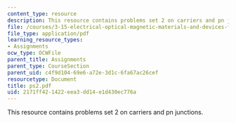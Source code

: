 ```yaml
---
content_type: resource
description: This resource contains problems set 2 on carriers and pn junctions.
file: /courses/3-15-electrical-optical-magnetic-materials-and-devices-fall-2006/2171ff421422eea3dd14e1d430ec776a_ps2.pdf
file_type: application/pdf
learning_resource_types:
- Assignments
ocw_type: OCWFile
parent_title: Assignments
parent_type: CourseSection
parent_uid: c4f9d104-69e6-a72e-3d1c-6fa67ac26cef
resourcetype: Document
title: ps2.pdf
uid: 2171ff42-1422-eea3-dd14-e1d430ec776a
---
```

This resource contains problems set 2 on carriers and pn junctions.


